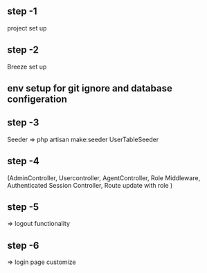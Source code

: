 ## step -1 
project set up 
## step -2 
Breeze set up
## env setup for git ignore and database configeration

## step -3
  Seeder 
=> php artisan make:seeder UserTableSeeder

## step -4 
(AdminController, Usercontroller, AgentController, Role Middleware, Authenticated Session Controller, Route update with role )

## step -5
=> logout functionality 

## step -6 
=> login page customize 

